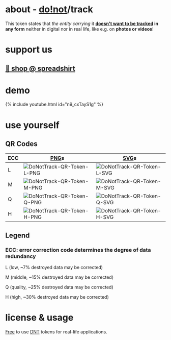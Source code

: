 # about - [do!not](https://do-not.org)/track

This token states that *the entity carrying* it **[doesn't want to be tracked](https://en.wikipedia.org/wiki/Do_Not_Track_legislation) in any form** neither in digital nor in real life, like e.g. on **photos or videos**!

# support us

## [🛒 shop @ spreadshirt](https://shop.spreadshirt.net/do-not/)

# demo

{% include youtube.html id="n9_cxTayS1g" %}

# use yourself

## QR Codes

| ECC | [PNG](https://en.wikipedia.org/wiki/Portable_Network_Graphics)s | [SVG](https://en.wikipedia.org/wiki/Scalable_Vector_Graphics)s |
| --- | ---- | ---- |
|  L  | <img src="https://api.qrserver.com/v1/create-qr-code/?data=https%3A%2F%2Fdo-not.org%2Ftrack%2F&amp;format=png&amp;ecc=L" alt="DoNotTrack-QR-Token-L-PNG" title="DoNotTrack-QR-Token-L-PNG" /> | <img src="https://api.qrserver.com/v1/create-qr-code/?data=https%3A%2F%2Fdo-not.org%2Ftrack%2F&amp;format=svg&amp;ecc=L" alt="DoNotTrack-QR-Token-L-SVG" title="DoNotTrack-QR-Token-L-SVG" /> |
|  M  | <img src="https://api.qrserver.com/v1/create-qr-code/?data=https%3A%2F%2Fdo-not.org%2Ftrack%2F&amp;format=png&amp;ecc=M" alt="DoNotTrack-QR-Token-M-PNG" title="DoNotTrack-QR-Token-M-PNG" /> | <img src="https://api.qrserver.com/v1/create-qr-code/?data=https%3A%2F%2Fdo-not.org%2Ftrack%2F&amp;format=svg&amp;ecc=M" alt="DoNotTrack-QR-Token-M-SVG" title="DoNotTrack-QR-Token-M-SVG" /> |
|  Q  | <img src="https://api.qrserver.com/v1/create-qr-code/?data=https%3A%2F%2Fdo-not.org%2Ftrack%2F&amp;format=png&amp;ecc=Q" alt="DoNotTrack-QR-Token-Q-PNG" title="DoNotTrack-QR-Token-Q-PNG" /> | <img src="https://api.qrserver.com/v1/create-qr-code/?data=https%3A%2F%2Fdo-not.org%2Ftrack%2F&amp;format=svg&amp;ecc=Q" alt="DoNotTrack-QR-Token-Q-SVG" title="DoNotTrack-QR-Token-Q-SVG" /> |
|  H  | <img src="https://api.qrserver.com/v1/create-qr-code/?data=https%3A%2F%2Fdo-not.org%2Ftrack%2F&amp;format=png&amp;ecc=H" alt="DoNotTrack-QR-Token-H-PNG" title="DoNotTrack-QR-Token-H-PNG" /> | <img src="https://api.qrserver.com/v1/create-qr-code/?data=https%3A%2F%2Fdo-not.org%2Ftrack%2F&amp;format=svg&amp;ecc=H" alt="DoNotTrack-QR-Token-H-SVG" title="DoNotTrack-QR-Token-H-SVG" /> |

## Legend

### ECC: error correction code determines the degree of data redundancy
L (low, ~7% destroyed data may be corrected)

M (middle, ~15% destroyed data may be corrected)

Q (quality, ~25% destroyed data may be corrected)

H (high, ~30% destroyed data may be corrected)

# license & usage

[Free](https://creativecommons.org/licenses/by-sa/4.0/) to use [DNT](https://en.wikipedia.org/wiki/Do_Not_Track) tokens for real-life applications.
